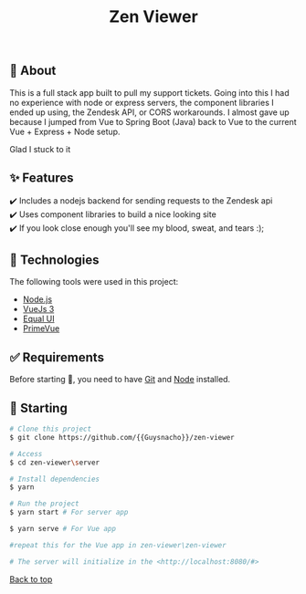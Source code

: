 <h1 align="center">Zen Viewer</h1>
<br>

## :dart: About ##

This is a full stack app built to pull my support tickets. Going into this I had no experience with node or express servers, the component libraries I ended up using, the Zendesk API, or CORS workarounds. I almost gave up because I jumped from Vue to Spring Boot (Java) back to Vue to the current Vue + Express + Node setup.

Glad I stuck to it

## :sparkles: Features ##

:heavy_check_mark: Includes a nodejs backend for sending requests to the Zendesk api\
:heavy_check_mark: Uses component libraries to build a nice looking site\
:heavy_check_mark: If you look close enough you'll see my blood, sweat, and tears :);

## :rocket: Technologies ##

The following tools were used in this project:

- [Node.js](https://nodejs.org/en/)
- [VueJs 3](https://v3.vuejs.org/)
- [Equal UI](https://quatrochan.github.io/Equal/)
- [PrimeVue](https://primefaces.org/primevue/)

## :white_check_mark: Requirements ##

Before starting :checkered_flag:, you need to have [Git](https://git-scm.com) and [Node](https://nodejs.org/en/) installed.

## :checkered_flag: Starting ##

```bash
# Clone this project
$ git clone https://github.com/{{Guysnacho}}/zen-viewer

# Access
$ cd zen-viewer\server

# Install dependencies
$ yarn

# Run the project
$ yarn start # For server app

$ yarn serve # For Vue app

#repeat this for the Vue app in zen-viewer\zen-viewer

# The server will initialize in the <http://localhost:8080/#>
```

<a href="#top">Back to top</a>
